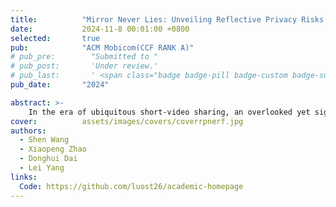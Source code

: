 ```yaml
---
title:          "Mirror Never Lies: Unveiling Reflective Privacy Risks in Glass-laden Short Videos"
date:           2024-11-8 00:01:00 +0800
selected:       true
pub:            "ACM Mobicom(CCF RANK A)"
# pub_pre:        "Submitted to "
# pub_post:       'Under review.'
# pub_last:       ' <span class="badge badge-pill badge-custom badge-success">Spotlight</span>'
pub_date:       "2024"

abstract: >-
    In the era of ubiquitous short-video sharing, an overlooked yet significant privacy risk has arisen, the accidental disclosure of confidential information through reflective surfaces, such as mirrors, glass, or even polished metal. Such reflections can inadvertently disclose sensitive personal details to a broad audience without the awareness of content creators. Our examination of 100 top-rated TikTok short videos reveals that, on average, 37.2% of frames in each video feature identifiable reflective surfaces, posing potential privacy risks. In this work, we introduce a framework designed to scrutinize reflective privacy risks in glass-laden short videos. At the heart of the framework is the development of a reflection-specific neural radiance field, termed RP-NeRF, which enables reflection-aware ray tracing for precise extraction and reconstruction of the reflective scenes from the surfaces they appear on. A detailed field study on the framework indicates that the precision in detecting human presence and recognizing objects from the reconstructed reflective images reaches as high as 90.8% and 89.55%, respectively, even when dealing with a reflective surface that boasts 90% transparency and a mere 4% reflectance rate. These findings highlight the urgent need for greater awareness and advanced solutions to safeguard privacy in our digitalage, especially in light of the significant impact of short-video sharing.
cover:          assets/images/covers/coverrpnerf.jpg
authors:
  - Shen Wang
  - Xiaopeng Zhao
  - Donghui Dai
  - Lei Yang
links:
  Code: https://github.com/luost26/academic-homepage
---
```

